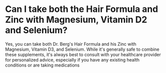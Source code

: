 # Can I take both the Hair Formula and Zinc with Magnesium, Vitamin D2 and Selenium?

Yes, you can take both Dr. Berg's Hair Formula and his Zinc with Magnesium, Vitamin D3, and Selenium. While it's generally safe to combine these supplements, it's always best to consult with your healthcare provider for personalized advice, especially if you have any existing health conditions or are taking medications